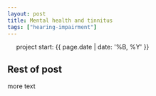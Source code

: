 ```yaml
---
layout: post
title: Mental health and tinnitus
tags: ["hearing-impairment"]
---
```

&nbsp;&nbsp;&nbsp;&nbsp; project start: {{ page.date | date: '%B, %Y' }}
<!--more-->

## Rest of post
more text
